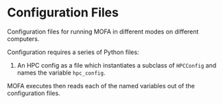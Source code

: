 # Configuration Files

Configuration files for running MOFA in different modes
on different computers.

Configuration requires a series of Python files:

1. An HPC config as a file which instantiates a subclass of `HPCConfig` and names the variable `hpc_config`.

MOFA executes then reads each of the named variables out of the configuration files.
